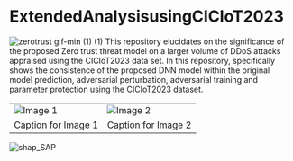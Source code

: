 # ExtendedAnalysisusingCICIoT2023
![zerotrust gif-min (1) (1)](https://github.com/nkoro/ExtendedAnalysisusingCICIoT2023/assets/83587677/482eb174-638d-45c9-ae22-d75609a742e4)
This repository elucidates on the significance of the proposed Zero trust threat model on a larger volume of DDoS attacks appraised using the CICIoT2023 data set.
In this repository, specifically shows the consistence of the proposed DNN model within the original model prediction, adversarial perturbation, adversarial training and parameter protection using the CICIoT2023 dataset.


<table>
  <tr>
    <td>
      <img src="https://github.com/nkoro/ExtendedAnalysisusingCICIoT2023/raw/main/assets/83587677/a59aaa53-3b3e-4d3a-abb6-58c46da8ae65.jpg" alt="Image 1">
    </td>
    <td>
      <img src="https://github.com/nkoro/ExtendedAnalysisusingCICIoT2023/raw/main/assets/83587677/another-image.jpg" alt="Image 2">
    </td>
  </tr>
  <tr>
    <td>Caption for Image 1</td>
    <td>Caption for Image 2</td>
  </tr>
</table>



![shap_SAP](https://github.com/nkoro/ExtendedAnalysisusingCICIoT2023/assets/83587677/a59aaa53-3b3e-4d3a-abb6-58c46da8ae65)
